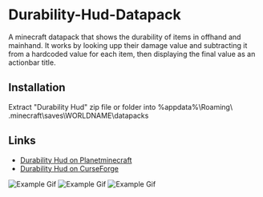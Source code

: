 # Durability-Hud-Datapack
A minecraft datapack that shows the durability of items in offhand and mainhand. It works by looking upp their damage value and subtracting it from a hardcoded value for each item, then displaying the final value as an actionbar title.
## Installation
Extract "Durability Hud" zip file or folder into %appdata%\Roaming\ .minecraft\saves\WORLDNAME\datapacks
## Links
* [Durability Hud on Planetminecraft](https://planetminecraft.com/mod/durability-hud)
* [Durability Hud on CurseForge](https://curseforge.com/minecraft/customization/durability)

![Example Gif](https://media.giphy.com/media/iFmqKlMh30gHKcVxzI/giphy.gif)
![Example Gif](https://media.giphy.com/media/fUqiW1LhOkTJcNxdpj/giphy.gif)
![Example Gif](https://media.giphy.com/media/UqezqrR5BeMCnBIp67/giphy.gif)

